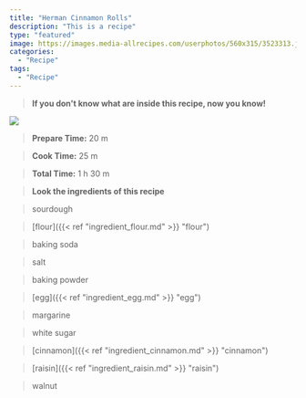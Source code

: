 ```yaml
---
title: "Herman Cinnamon Rolls"
description: "This is a recipe"
type: "featured"
image: https://images.media-allrecipes.com/userphotos/560x315/3523313.jpg
categories: 
  - "Recipe"
tags: 
  - "Recipe"
---
```



>**If you don't know what are inside this recipe, now you know!**

![](../images/Recipes-Banner.jpg)
> **Prepare Time:** 20 m


> **Cook Time:** 25 m


> **Total Time:** 1 h 30 m

> **Look the ingredients of this recipe**

> sourdough

> [flour]({{< ref "ingredient_flour.md" >}} "flour")

> baking soda

> salt

> baking powder

> [egg]({{< ref "ingredient_egg.md" >}} "egg")

> margarine

> white sugar

> [cinnamon]({{< ref "ingredient_cinnamon.md" >}} "cinnamon")

> [raisin]({{< ref "ingredient_raisin.md" >}} "raisin")

> walnut


